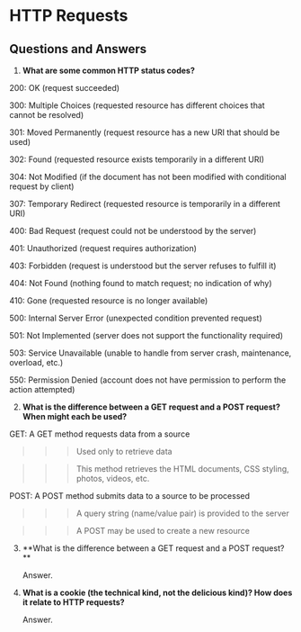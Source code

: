 # HTTP Requests 
## Questions and Answers

1. **What are some common HTTP status codes?**

  200: OK (request succeeded)

  300: Multiple Choices (requested resource has different choices that cannot be resolved)
  
  301: Moved Permanently (request resource has a new URI that should be used) 
  
  302: Found (requested resource exists temporarily in a different URI)
  
  304: Not Modified (if the document has not been modified with conditional request by client)
  
  307: Temporary Redirect (requested resource is temporarily in a different URI)
  
  400: Bad Request (request could not be understood by the server)
 
  401: Unauthorized (request requires authorization)
  
  403: Forbidden (request is understood but the server refuses to fulfill it)
  
  404: Not Found (nothing found to match request; no indication of why)
  
  410: Gone (requested resource is no longer available)
  
  500: Internal Server Error (unexpected condition prevented request)
  
  501: Not Implemented (server does not support the functionality required)
  
  503: Service Unavailable (unable to handle from server crash, maintenance, overload, etc.)
  
  550: Permission Denied (account does not have permission to perform the action attempted)


2. **What is the difference between a GET request and a POST request? When might each be used?**

  GET: A GET method requests data from a source
  
  >>> Used only to retrieve data 

  >>> This method retrieves the HTML documents, CSS styling, photos, videos, etc.

  POST: A POST method submits data to a source to be processed 
  
  >>> A query string (name/value pair) is provided to the server 

  >>> A POST may be used to create a new resource

3. **What is the difference between a GET request and a POST request? **

	Answer. 

4. **What is a cookie (the technical kind, not the delicious kind)? How does it relate to HTTP requests?**

	Answer. 